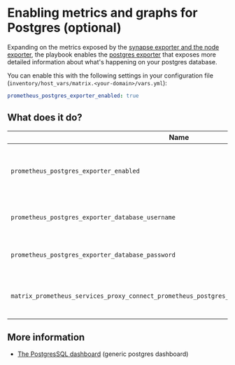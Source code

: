 # Enabling metrics and graphs for Postgres (optional)

Expanding on the metrics exposed by the [synapse exporter and the node exporter](configuring-playbook-prometheus-grafana.md), the playbook enables the [postgres exporter](https://github.com/prometheus-community/postgres_exporter) that exposes more detailed information about what's happening on your postgres database.

You can enable this with the following settings in your configuration file (`inventory/host_vars/matrix.<your-domain>/vars.yml`):


```yaml
prometheus_postgres_exporter_enabled: true
```

## What does it do?

Name | Description
-----|----------
`prometheus_postgres_exporter_enabled`|Enable the postgres prometheus exporter. This sets up the docker container, connects it to the database and adds a 'job' to the prometheus config which tells prometheus about this new exporter. The default is 'false'
`prometheus_postgres_exporter_database_username`| The 'username' for the user that the exporter uses to connect to the database. The default is 'matrix_prometheus_postgres_exporter'
`prometheus_postgres_exporter_database_password`| The 'password' for the user that the exporter uses to connect to the database. By default, this is auto-generated by the playbook
`matrix_prometheus_services_proxy_connect_prometheus_postgres_exporter_metrics_proxying_enabled`|If set to `true`, exposes the Postgres exporter metrics on `https://matrix.DOMAIN/metrics/postgres-exporter` for usage with an [external Prometheus server](configuring-playbook-prometheus-grafana.md#collecting-metrics-to-an-external-prometheus-server).


## More information

- [The PostgresSQL dashboard](https://grafana.com/grafana/dashboards/9628) (generic postgres dashboard)

